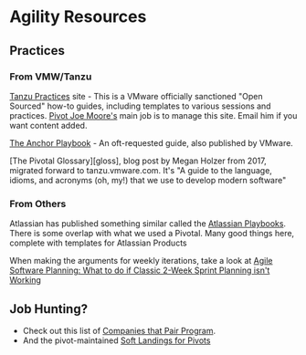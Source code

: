 [tp]: https://tanzu.vmware.com/developer/practices/
[joe]: mailto:moorejo@vmware.com
[anchor]: https://tanzu.vmware.com/developer/learningpaths/anchor-playbook/
[atlassian]: https://www.atlassian.com/team-playbook/plays
[2weeks]: https://medium.com/@AdamPiel/agile-software-planning-what-to-do-if-classic-2-week-sprint-planning-isnt-working-for-your-team-c482af31a1f8
[pairs]: https://github.com/FionaVoss/we-pair
[soft]: https://docs.google.com/spreadsheets/d/1SYQTJSsJuA79Y32zpi7qEsN0hgvwnfrFEHbqNbHdI6M/edit#gid=0

# Agility Resources

## Practices

### From VMW/Tanzu

[Tanzu Practices][tp] site - This is a VMware officially sanctioned "Open Sourced" how-to guides, including templates to various sessions and practices. [Pivot Joe Moore's][joe] main job is to manage this site. Email him if you want content added.

[The Anchor Playbook][anchor] - An oft-requested guide, also published by VMware.

[The Pivotal Glossary][gloss], blog post by Megan Holzer from 2017, migrated forward to tanzu.vmware.com. It's "A guide to the language, idioms, and acronyms (oh, my!) that we use to develop modern software"

### From Others 

Atlassian has published something similar called the [Atlassian Playbooks][atlassian]. There is some overlap with what we used a Pivotal. Many good things here, complete with templates for Atlassian Products

When making the arguments for weekly iterations, take a look at [
Agile Software Planning: What to do if Classic 2-Week Sprint Planning isn't Working][2weeks]

## Job Hunting?

- Check out this list of [Companies that Pair Program][pairs].
- And the pivot-maintained [Soft Landings for Pivots][soft]
